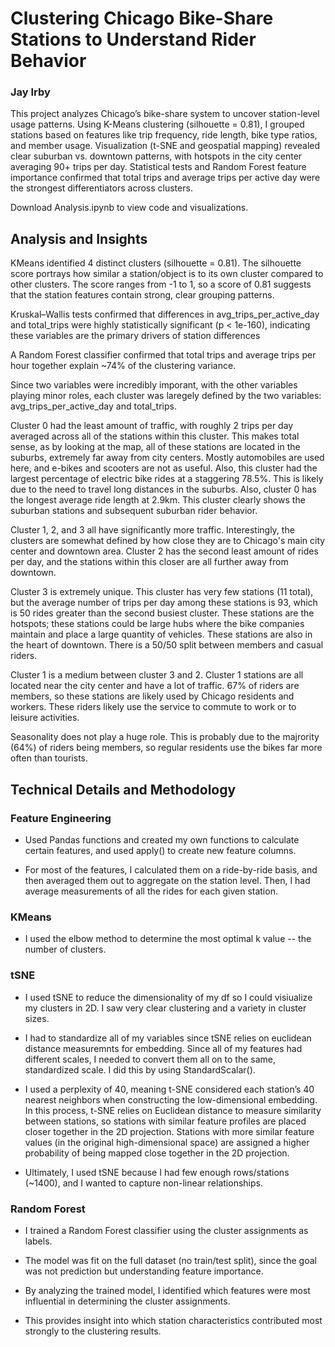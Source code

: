 # Clustering Chicago Bike-Share Stations to Understand Rider Behavior

### Jay Irby

This project analyzes Chicago’s bike-share system to uncover station-level usage patterns. Using K-Means clustering (silhouette = 0.81), I grouped stations based on features like trip frequency, ride length, bike type ratios, 
and member usage. Visualization (t-SNE and geospatial mapping) revealed clear suburban vs. downtown patterns, with hotspots in the city center averaging 90+ trips per day. 
Statistical tests and Random Forest feature importance confirmed that total trips and average trips per active day were the strongest differentiators across clusters.

Download Analysis.ipynb to view code and visualizations.

## Analysis and Insights

KMeans identified 4 distinct clusters (silhouette = 0.81). The silhouette score portrays how similar a station/object is to its own cluster compared to other clusters. The score ranges from -1 to 1, so a score of 0.81 suggests that the station features contain strong, clear grouping patterns.

Kruskal–Wallis tests confirmed that differences in avg_trips_per_active_day and total_trips were highly statistically significant (p < 1e-160), indicating these variables are the primary drivers of station differences

A Random Forest classifier confirmed that total trips and average trips per hour together explain ~74% of the clustering variance.

Since two variables were incredibly imporant, with the other variables playing minor roles, each cluster was laregely defined by the two variables: avg_trips_per_active_day and total_trips.

Cluster 0 had the least amount of traffic, with roughly 2 trips per day averaged across all of the stations within this cluster. This makes total sense, as by looking at the map, all of these stations are located in the suburbs, extremely far away from city centers. Mostly automobiles are used here, and e-bikes and scooters are not as useful. Also, this cluster had the largest percentage of electric bike rides at a staggering 78.5%. This is likely due to the need to travel long distances in the suburbs. Also, cluster 0 has the longest average ride length at 2.9km. This cluster clearly shows the suburban stations and subsequent suburban rider behavior. 

Cluster 1, 2, and 3 all have significantly more traffic. Interestingly, the clusters are somewhat defined by how close they are to Chicago's main city center and downtown area. Cluster 2 has the second least amount of rides per day, and the stations within this closer are all further away from downtown. 

Cluster 3 is extremely unique. This cluster has very few stations (11 total), but the average number of trips per day among these stations is 93, which is 50 rides greater than the second busiest cluster. These stations are the hotspots; these stations could be large hubs where the bike companies maintain and place a large quantity of vehicles. These stations are also in the heart of downtown. There is a 50/50 split between members and casual riders. 

Cluster 1 is a medium between cluster 3 and 2. Cluster 1 stations are all located near the city center and have a lot of traffic. 67% of riders are members, so these stations are likely used by Chicago residents and workers. These riders likely use the service to commute to work or to leisure activities.

Seasonality does not play a huge role. This is probably due to the majrority (64%) of riders being members, so regular residents use the bikes far more often than tourists. 

## Technical Details and Methodology

### Feature Engineering

- Used Pandas functions and created my own functions to calculate certain features, and used apply() to create new feature columns.

- For most of the features, I calculated them on a ride-by-ride basis, and then averaged them out to aggregate on the station level. Then, I had average measurements of all the rides for each given station.

### KMeans

- I used the elbow method to determine the most optimal k value -- the number of clusters.

### tSNE

- I used tSNE to reduce the dimensionality of my df so I could visiualize my clusters in 2D. I saw very clear clustering and a variety in cluster sizes. 

- I had to standardize all of my variables since tSNE relies on euclidean distance measuremnts for embedding. Since all of my features had different scales, I needed to convert them all on to the same, standardized scale. I did this by using StandardScalar().

- I used a perplexity of 40, meaning t-SNE considered each station’s 40 nearest neighbors when constructing the low-dimensional embedding. In this process, t-SNE relies on Euclidean distance to measure similarity between stations, so stations with similar feature profiles are placed closer together in the 2D projection. Stations with more similar feature values (in the original high-dimensional space) are assigned a higher probability of being mapped close together in the 2D projection.

- Ultimately, I used tSNE because I had few enough rows/stations (~1400), and I wanted to capture non-linear relationships. 

### Random Forest

- I trained a Random Forest classifier using the cluster assignments as labels.

- The model was fit on the full dataset (no train/test split), since the goal was not prediction but understanding feature importance.

- By analyzing the trained model, I identified which features were most influential in determining the cluster assignments.

- This provides insight into which station characteristics contributed most strongly to the clustering results.
